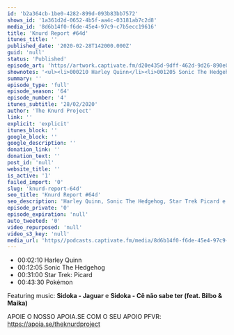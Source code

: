 ```yaml
---
id: 'b2a364cb-1be0-4282-899d-093b83bb7572'
shows_id: '1a361d2d-0652-4b5f-aa4c-03181ab7c2d8'
media_id: '8d6b14f0-f6de-45e4-97c9-c7b5ecc19616'
title: 'Knurd Report #64d'
itunes_title: ''
published_date: '2020-02-28T142000.000Z'
guid: 'null'
status: 'Published'
episode_art: 'https//artwork.captivate.fm/d20e435d-9dff-462d-9d26-890e00c6273c/knurd64ds.jpg'
shownotes: '<ul><li>000210 Harley Quinn</li><li>001205 Sonic The Hedgehog</li><li>003100 Star Trek Picard</li><li>004330 Pokémon</li></ul><p>Featuring music <strong>Sidoka - Jaguar</strong> e <strong>Sidoka - Cê não sabe ter (feat. Bilbo &amp; Maika)</strong></p><p>APOIE O NOSSO APOIA.SE COM O SEU APOIO PFVR https//apoia.se/theknurdproject</p>'
summary: ''
episode_type: 'full'
episode_season: '64'
episode_number: '4'
itunes_subtitle: '28/02/2020'
author: 'The Knurd Project'
link: ''
explicit: 'explicit'
itunes_block: ''
google_block: ''
google_description: ''
donation_link: ''
donation_text: ''
post_id: 'null'
website_title: ''
is_active: '1'
failed_import: '0'
slug: 'knurd-report-64d'
seo_title: 'Knurd Report #64d'
seo_description: 'Harley Quinn, Sonic The Hedgehog, Star Trek Picard e Pokémon'
episode_private: '0'
episode_expiration: 'null'
auto_tweeted: '0'
video_repurposed: 'null'
video_s3_key: 'null'
media_url: 'https//podcasts.captivate.fm/media/8d6b14f0-f6de-45e4-97c9-c7b5ecc19616/knurd64d.mp3'
---
```

*   00:02:10 Harley Quinn
*   00:12:05 Sonic The Hedgehog
*   00:31:00 Star Trek: Picard
*   00:43:30 Pokémon

Featuring music: **Sidoka - Jaguar** e **Sidoka - Cê não sabe ter (feat. Bilbo & Maika)**

APOIE O NOSSO APOIA.SE COM O SEU APOIO PFVR: https://apoia.se/theknurdproject